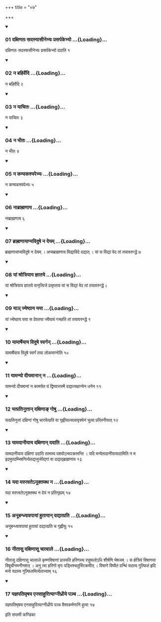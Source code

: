 +++
title = "०७"

+++

<div class="js_include" includetitle="true" newlevelforh1="3" unfilled="" url="/vedAH_yajuH/taittirIyam/sUtram/ApastambaH/shrautam/vishvAsa-prastutiH/13/07/01_daxiNataH_sadasyAsInebhyaH_prasarpakebhyo.md">
<details open><summary><h3>01 दक्षिणतः सदस्यासीनेभ्यः प्रसर्पकेभ्यो ...{Loading}...</h3></summary>

दक्षिणतः सदस्यासीनेभ्यः प्रसर्पकेभ्यो ददाति १
</details>
</div>


<div class="js_include" includetitle="true" newlevelforh1="3" unfilled="" url="/vedAH_yajuH/taittirIyam/sUtram/ApastambaH/shrautam/vishvAsa-prastutiH/13/07/02_na_bahirvedi.md">
<details open><summary><h3>02 न बहिर्वेदि ...{Loading}...</h3></summary>

न बहिर्वेदि २
</details>
</div>


<div class="js_include" includetitle="true" newlevelforh1="3" unfilled="" url="/vedAH_yajuH/taittirIyam/sUtram/ApastambaH/shrautam/vishvAsa-prastutiH/13/07/03_na_yAchitaH.md">
<details open><summary><h3>03 न याचितः ...{Loading}...</h3></summary>

न याचितः ३
</details>
</div>


<div class="js_include" includetitle="true" newlevelforh1="3" unfilled="" url="/vedAH_yajuH/taittirIyam/sUtram/ApastambaH/shrautam/vishvAsa-prastutiH/13/07/04_na_bhItaH.md">
<details open><summary><h3>04 न भीतः ...{Loading}...</h3></summary>

न भीतः ४
</details>
</div>


<div class="js_include" includetitle="true" newlevelforh1="3" unfilled="" url="/vedAH_yajuH/taittirIyam/sUtram/ApastambaH/shrautam/vishvAsa-prastutiH/13/07/05_na_kaNvakashyapebhyaH.md">
<details open><summary><h3>05 न कण्वकश्यपेभ्यः ...{Loading}...</h3></summary>

न कण्वकश्यपेभ्यः ५
</details>
</div>


<div class="js_include" includetitle="true" newlevelforh1="3" unfilled="" url="/vedAH_yajuH/taittirIyam/sUtram/ApastambaH/shrautam/vishvAsa-prastutiH/13/07/06_nAbrAhmaNAya.md">
<details open><summary><h3>06 नाब्राह्मणाय ...{Loading}...</h3></summary>

नाब्राह्मणाय ६
</details>
</div>


<div class="js_include" includetitle="true" newlevelforh1="3" unfilled="" url="/vedAH_yajuH/taittirIyam/sUtram/ApastambaH/shrautam/vishvAsa-prastutiH/13/07/07_brAhmaNAyApyaviduShe_na_deyam.md">
<details open><summary><h3>07 ब्राह्मणायाप्यविदुषे न देयम् ...{Loading}...</h3></summary>

ब्राह्मणायाप्यविदुषे न देयम् । अप्यब्राह्मणाय विद्याविदे दद्यात् । यां स विद्यां वेद तां तयावरुन्द्धे ७
</details>
</div>


<div class="js_include" includetitle="true" newlevelforh1="3" unfilled="" url="/vedAH_yajuH/taittirIyam/sUtram/ApastambaH/shrautam/vishvAsa-prastutiH/13/07/08_yAM_shrotriyAya_jnAtaye.md">
<details open><summary><h3>08 यां श्रोत्रियाय ज्ञातये ...{Loading}...</h3></summary>

यां श्रोत्रियाय ज्ञातये वानृत्विजे प्रसृप्ताय यां स विद्यां वेद तां तयावरुन्द्धे ८
</details>
</div>


<div class="js_include" includetitle="true" newlevelforh1="3" unfilled="" url="/vedAH_yajuH/taittirIyam/sUtram/ApastambaH/shrautam/vishvAsa-prastutiH/13/07/09_yA~n_jyeShThAya_yayA.md">
<details open><summary><h3>09 याञ् ज्येष्ठाय यया ...{Loading}...</h3></summary>

यां ज्येष्ठाय यया स देवतया ज्यैष्ठ्यं गच्छति तां तयावरुन्द्धे ९
</details>
</div>


<div class="js_include" includetitle="true" newlevelforh1="3" unfilled="" url="/vedAH_yajuH/taittirIyam/sUtram/ApastambaH/shrautam/vishvAsa-prastutiH/13/07/10_yAmArSheyAya_viduShe_svargan.md">
<details open><summary><h3>10 यामार्षेयाय विदुषे स्वर्गन् ...{Loading}...</h3></summary>

यामार्षेयाय विदुषे स्वर्गं तया लोकमाप्नोति १०
</details>
</div>


<div class="js_include" includetitle="true" newlevelforh1="3" unfilled="" url="/vedAH_yajuH/taittirIyam/sUtram/ApastambaH/shrautam/vishvAsa-prastutiH/13/07/11_yAmanyo_dIyamAnAn_na.md">
<details open><summary><h3>11 यामन्यो दीयमानान् न ...{Loading}...</h3></summary>

यामन्यो दीयमानां न कामयेत यं द्विष्यात्तस्मै दद्यात्सहान्येन धनेन ११
</details>
</div>


<div class="js_include" includetitle="true" newlevelforh1="3" unfilled="" url="/vedAH_yajuH/taittirIyam/sUtram/ApastambaH/shrautam/vishvAsa-prastutiH/13/07/12_yatpratinuttAn_daxiNA~N_goShu.md">
<details open><summary><h3>12 यत्प्रतिनुत्तान् दक्षिणाङ् गोषु ...{Loading}...</h3></summary>

यत्प्रतिनुत्तां दक्षिणां गोषु चारयेत्प्रति वा गृह्णीयात्सलावृक्येनं भूत्वा प्रव्लिनीयात् १२
</details>
</div>


<div class="js_include" includetitle="true" newlevelforh1="3" unfilled="" url="/vedAH_yajuH/taittirIyam/sUtram/ApastambaH/shrautam/vishvAsa-prastutiH/13/07/13_yAmadAnIyAya_daxiNAn_dadAti.md">
<details open><summary><h3>13 यामदानीयाय दक्षिणान् ददाति ...{Loading}...</h3></summary>

यामदानीयाय दक्षिणां ददाति तामस्य पशवोऽन्वपक्रामन्ति । यदि मन्येतादानीयायादामिति न म इदमुपदम्भिषगित्येतद्यजुर्जपेद्गां वा दद्याद्ब्राह्मणाय १३
</details>
</div>


<div class="js_include" includetitle="true" newlevelforh1="3" unfilled="" url="/vedAH_yajuH/taittirIyam/sUtram/ApastambaH/shrautam/vishvAsa-prastutiH/13/07/14_yadA_marutvate-nUktamatha_na.md">
<details open><summary><h3>14 यदा मरुत्वतेऽनूक्तमथ न ...{Loading}...</h3></summary>

यदा मरुत्वतेऽनूक्तमथ न देयं न प्रतिगृह्यम् १४
</details>
</div>


<div class="js_include" includetitle="true" newlevelforh1="3" unfilled="" url="/vedAH_yajuH/taittirIyam/sUtram/ApastambaH/shrautam/vishvAsa-prastutiH/13/07/15_anUbandhyAvapAyAM_hutAyAn_dadyAtprati.md">
<details open><summary><h3>15 अनूबन्ध्यावपायां हुतायान् दद्यात्प्रति ...{Loading}...</h3></summary>

अनूबन्ध्यावपायां हुतायां दद्यात्प्रति च गृह्णीयुः १५
</details>
</div>


<div class="js_include" includetitle="true" newlevelforh1="3" unfilled="" url="/vedAH_yajuH/taittirIyam/sUtram/ApastambaH/shrautam/vishvAsa-prastutiH/13/07/16_nItAsu_daxiNAsu_chAtvAle.md">
<details open><summary><h3>16 नीतासु दक्षिणासु चात्वाले ...{Loading}...</h3></summary>

नीतासु दक्षिणासु चात्वाले कृष्णविषाणां प्रास्यति हरिणस्य रघुष्यतोऽधि शीर्षणि भेषजम् । स क्षेत्रियं विषाणया विषूचीनमनीनशत् । अनु त्वा हरिणो मृगः पड्भिश्चतुर्भिरक्रमीत् । विषाणे विष्यैतं ग्रन्थिं यदस्य गुल्फितं हृदि मनो यदस्य गुल्फितमित्येताभ्याम् १६
</details>
</div>


<div class="js_include" includetitle="true" newlevelforh1="3" unfilled="" url="/vedAH_yajuH/taittirIyam/sUtram/ApastambaH/shrautam/vishvAsa-prastutiH/13/07/17_yajnapatimRShaya_enasAhurityAgnIdhrIye_pancha.md">
<details open><summary><h3>17 यज्ञपतिमृषय एनसाहुरित्याग्नीध्रीये पञ्च ...{Loading}...</h3></summary>

यज्ञपतिमृषय एनसाहुरित्याग्नीध्रीये पञ्च वैश्वकर्मणानि हुत्वा १७
</details>
</div>



  
इति सप्तमी कण्डिका 
